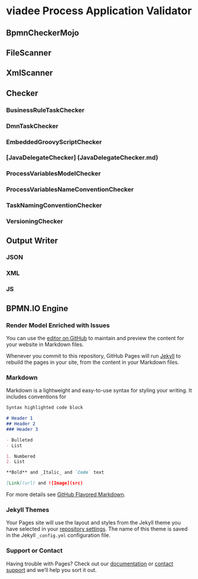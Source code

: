 # viadee Process Application Validator

## BpmnCheckerMojo


## FileScanner


## XmlScanner


## Checker

### BusinessRuleTaskChecker

### DmnTaskChecker

### EmbeddedGroovyScriptChecker

### [JavaDelegateChecker] (JavaDelegateChecker.md)

### ProcessVariablesModelChecker

### ProcessVariablesNameConventionChecker

### TaskNamingConventionChecker

### VersioningChecker


## Output Writer

### JSON

### XML

### JS 


## BPMN.IO Engine

### Render Model Enriched with Issues 

You can use the [editor on GitHub](https://github.com/viadee/vPAV/edit/master/README.md) to maintain and preview the content for your website in Markdown files.

Whenever you commit to this repository, GitHub Pages will run [Jekyll](https://jekyllrb.com/) to rebuild the pages in your site, from the content in your Markdown files.

### Markdown

Markdown is a lightweight and easy-to-use syntax for styling your writing. It includes conventions for

```markdown
Syntax highlighted code block

# Header 1
## Header 2
### Header 3

- Bulleted
- List

1. Numbered
2. List

**Bold** and _Italic_ and `Code` text

[Link](url) and ![Image](src)
```

For more details see [GitHub Flavored Markdown](https://guides.github.com/features/mastering-markdown/).

### Jekyll Themes

Your Pages site will use the layout and styles from the Jekyll theme you have selected in your [repository settings](https://github.com/viadee/vPAV/settings). The name of this theme is saved in the Jekyll `_config.yml` configuration file.

### Support or Contact

Having trouble with Pages? Check out our [documentation](https://help.github.com/categories/github-pages-basics/) or [contact support](https://github.com/contact) and we’ll help you sort it out.
